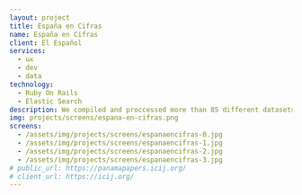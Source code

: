 ```yaml
---
layout: project
title: España en Cifras
name: España en Cifras
client: El Español
services:
  - ux
  - dev
  - data
technology:
  - Ruby On Rails
  - Elastic Search
description: We compiled and proccessed more than 85 different datasets from different sources to provide a simple fact-sheet with key indicators about economy, demographics, employment, election results, budgets... for the +8.000 councils, provinces and spanish regions to give context for the coming elections. We also created interactive maps from the data, and tools to compare indicators from different councils or provinces. All data was indexed using Elastic Search and internal APIs were created to build new services from the data. More about the process.
img: projects/screens/espana-en-cifras.png
screens:
  - /assets/img/projects/screens/espanaencifras-0.jpg
  - /assets/img/projects/screens/espanaencifras-1.jpg
  - /assets/img/projects/screens/espanaencifras-2.jpg
  - /assets/img/projects/screens/espanaencifras-3.jpg
# public_url: https://panamapapers.icij.org/
# client_url: https://icij.org/
---
```


